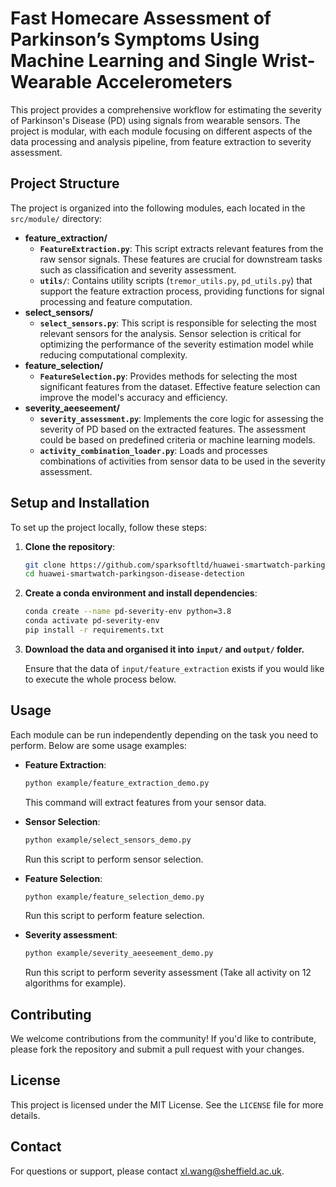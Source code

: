 # Fast Homecare Assessment of Parkinson’s Symptoms Using Machine Learning and Single Wrist-Wearable Accelerometers

This project provides a comprehensive workflow for estimating the severity of Parkinson's Disease (PD) using signals from wearable sensors. The project is modular, with each module focusing on different aspects of the data processing and analysis pipeline, from feature extraction to severity assessment.

## Project Structure

The project is organized into the following modules, each located in the `src/module/` directory:

- **feature_extraction/**
  - **`FeatureExtraction.py`**: This script extracts relevant features from the raw sensor signals. These features are crucial for downstream tasks such as classification and severity assessment.
  - **`utils/`**: Contains utility scripts (`tremor_utils.py`, `pd_utils.py`) that support the feature extraction process, providing functions for signal processing and feature computation.
- **select_sensors/**
  - **`select_sensors.py`**: This script is responsible for selecting the most relevant sensors for the analysis. Sensor selection is critical for optimizing the performance of the severity estimation model while reducing computational complexity.
- **feature_selection/**
  - **`FeatureSelection.py`**: Provides methods for selecting the most significant features from the dataset. Effective feature selection can improve the model's accuracy and efficiency.
- **severity_aeeseement/**
  - **`severity_assessment.py`**: Implements the core logic for assessing the severity of PD based on the extracted features. The assessment could be based on predefined criteria or machine learning models.
  - **`activity_combination_loader.py`**: Loads and processes combinations of activities from sensor data to be used in the severity assessment.

## Setup and Installation

To set up the project locally, follow these steps:

1. **Clone the repository**:
   ```bash
   git clone https://github.com/sparksoftltd/huawei-smartwatch-parkingson-disease-detection.git
   cd huawei-smartwatch-parkingson-disease-detection
   ```

2. **Create a conda environment and install dependencies**:
   
   ```bash
   conda create --name pd-severity-env python=3.8
   conda activate pd-severity-env
   pip install -r requirements.txt

3. **Download the data and organised it into `input/` and `output/` folder.**
   
   Ensure that the data of `input/feature_extraction` exists if you would like to execute the whole process below.




## Usage

Each module can be run independently depending on the task you need to perform. Below are some usage examples:

- **Feature Extraction**:

  ```bash
  python example/feature_extraction_demo.py
  ```
  This command will extract features from your sensor data.


- **Sensor Selection**:

  ```bash
  python example/select_sensors_demo.py
  ```

  Run this script to perform sensor selection.


- **Feature Selection**:

  ```bash
  python example/feature_selection_demo.py
  ```

  Run this script to perform feature selection.


- **Severity assessment**:

  ```bash
  python example/severity_aeeseement_demo.py
  ```

  Run this script to perform severity assessment (Take all activity on 12 algorithms for example).



## Contributing

We welcome contributions from the community! If you'd like to contribute, please fork the repository and submit a pull request with your changes.

## License

This project is licensed under the MIT License. See the `LICENSE` file for more details.

## Contact

For questions or support, please contact [xl.wang@sheffield.ac.uk](mailto:your-email@example.com).
